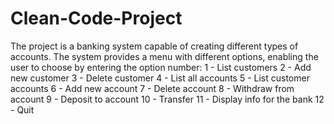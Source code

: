 # Clean-Code-Project
Тhe project is a banking system capable of creating different types of accounts. 
The system provides a menu with different options, enabling the user to choose by entering the option number: 
1 - List customers 
2 - Add new customer 
3 - Delete customer 
4 - List all accounts 
5 - List customer accounts 
6 - Add new account 
7 - Delete account 
8 - Withdraw from account 
9 - Deposit to account
10 - Transfer 
11 - Display info for the bank 
12 - Quit
